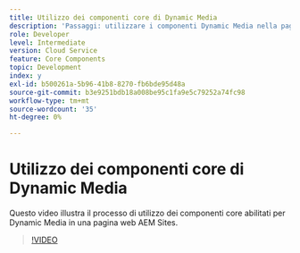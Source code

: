 ```yaml
---
title: Utilizzo dei componenti core di Dynamic Media
description: 'Passaggi: utilizzare i componenti Dynamic Media nella pagina Sites'
role: Developer
level: Intermediate
version: Cloud Service
feature: Core Components
topic: Development
index: y
exl-id: b500261a-5b96-41b8-8270-fb6bde95d48a
source-git-commit: b3e9251bdb18a008be95c1fa9e5c79252a74fc98
workflow-type: tm+mt
source-wordcount: '35'
ht-degree: 0%

---
```


# Utilizzo dei componenti core di Dynamic Media

Questo video illustra il processo di utilizzo dei componenti core abilitati per Dynamic Media in una pagina web AEM Sites.

>[!VIDEO](https://video.tv.adobe.com/v/335461?quality=12&learn=on)
